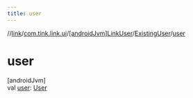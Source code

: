 ```yaml
---
title: user
---
```

//[link](../../../../index.html)/[com.tink.link.ui](../../index.html)/[[androidJvm]LinkUser](../index.html)/[ExistingUser](index.html)/[user](user.html)



# user



[androidJvm]\
val [user](user.html): [User](../../../com.tink.model.user/[android-jvm]-user/index.html)




